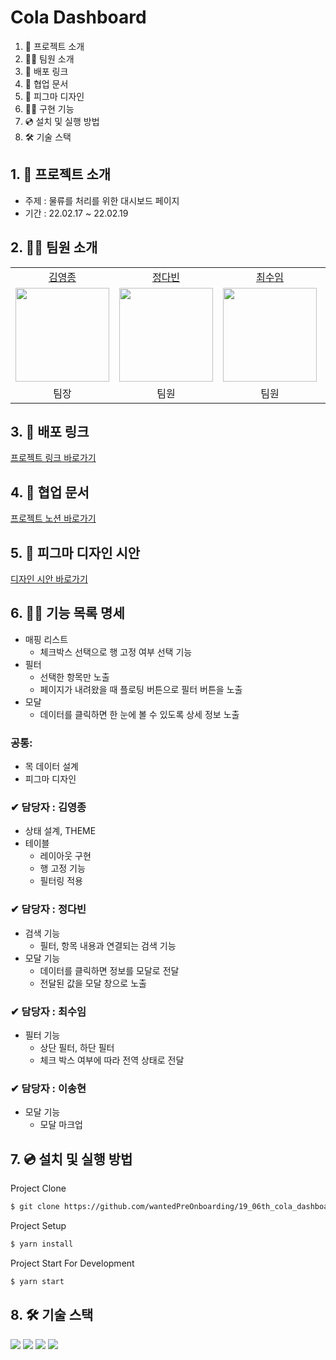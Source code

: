 # Cola Dashboard

1. 💁 프로젝트 소개
2. 👋🏻 팀원 소개
3. 🔗 배포 링크
4. 📄 협업 문서
5. 🌈 피그마 디자인
6. 👩‍💻 구현 기능
7. 💿 설치 및 실행 방법
8. 🛠️ 기술 스택

## 1. 💁 프로젝트 소개

- 주제 : 물류를 처리를 위한 대시보드 페이지
- 기간 : 22.02.17 ~ 22.02.19

## 2. 👋🏻 팀원 소개

<table>

  <tr align="center">
    <td><a href='https://github.com/yeongjong310'>김영종</a></td>
    <td><a href="https://github.com/b41-41">정다빈</a></td>
    <td><a href="https://github.com/leechoiswim1">최수임</a></td>
    <td><a href="https://github.com/vi2920va">이송현</a></td>
  </tr>

  <tr align="center">
    <td><img src="https://avatars.githubusercontent.com/u/39623897?v=4" width="150px"/></td>
    <td><img src="https://avatars.githubusercontent.com/u/90027202?v=4"  width="150px"/></td>
    <td><img src="https://avatars.githubusercontent.com/u/85476908?v=4" width="150px"/></td>
    <td><img src="https://avatars.githubusercontent.com/u/76679130?v=4" width="150px"/></td>

  </tr>

  <tr align="center">
  <td>팀장</td>
  <td>팀원</td>
  <td>팀원</td>
  <td>팀원</td>
  </tr>

</table>

## 3. 🔗 배포 링크

[프로젝트 링크 바로가기](https://dashboard-1919.netlify.app)

## 4. 📄 협업 문서

[프로젝트 노션 바로가기](https://www.notion.so/3-2-85a8e70f1c134a4f975f0ffc91f0c06e)

## 5. 🌈 피그마 디자인 시안

[디자인 시안 바로가기](https://www.figma.com/file/GposUi3IM0v3MQoDHyS18X/%EC%98%81%EC%A2%85%EC%83%81%EC%82%AC?node-id=12%3A2)

## 6. 👩‍💻 기능 목록 명세

- 매핑 리스트
  - 체크박스 선택으로 행 고정 여부 선택 기능
- 필터
  - 선택한 항목만 노출
  - 페이지가 내려왔을 때 플로팅 버튼으로 필터 버튼을 노출
- 모달
  - 데이터를 클릭하면 한 눈에 볼 수 있도록 상세 정보 노출

### 공통:

- 목 데이터 설계
- 피그마 디자인

### ✔ 담당자 : 김영종

- 상태 설계, THEME
- 테이블
  - 레이아웃 구현
  - 행 고정 기능
  - 필터링 적용

### ✔ 담당자 : 정다빈

- 검색 기능
  - 필터, 항목 내용과 연결되는 검색 기능
- 모달 기능
  - 데이터를 클릭하면 정보를 모달로 전달
  - 전달된 값을 모달 창으로 노출

### ✔ 담당자 : 최수임

- 필터 기능
  - 상단 필터, 하단 필터
  - 체크 박스 여부에 따라 전역 상태로 전달

### ✔ 담당자 : 이송현

- 모달 기능
  - 모달 마크업

## 7. 💿 설치 및 실행 방법

Project Clone

```bash
$ git clone https://github.com/wantedPreOnboarding/19_06th_cola_dashboard.git
```

Project Setup

```bash
$ yarn install
```

Project Start For Development

```bash
$ yarn start
```

## 8. 🛠️ 기술 스택

<div>
<img src="https://img.shields.io/badge/react-61DAFB?style=for-the-badge&logo=react&logoColor=black"/>
<img src="https://img.shields.io/badge/TypeScript-007ACC?style=for-the-badge&logo=typescript&logoColor=white"/>
<img src="https://img.shields.io/badge/git-flow-brightgreen?style=for-the-badge&logo"/>
<img src="https://img.shields.io/badge/redux-BF6C97?style=for-the-badge&logo=redux&logoColor=black"/>
</div>
